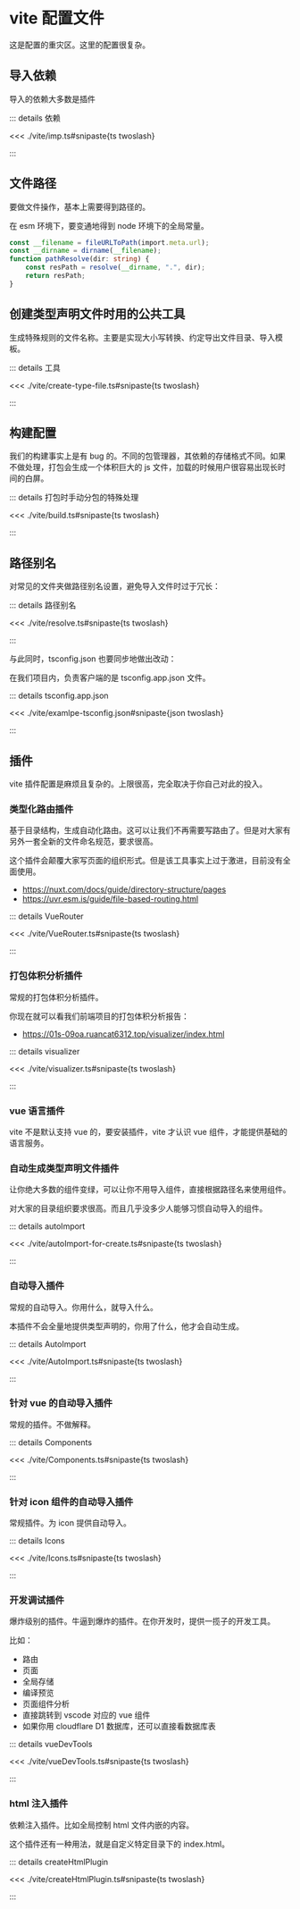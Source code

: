 # vite 配置文件

这是配置的重灾区。这里的配置很复杂。

## 导入依赖

导入的依赖大多数是插件

::: details 依赖

<<< ./vite/imp.ts#snipaste{ts twoslash}

:::

## 文件路径

要做文件操作，基本上需要得到路径的。

在 esm 环境下，要变通地得到 node 环境下的全局常量。

```ts
const __filename = fileURLToPath(import.meta.url);
const __dirname = dirname(__filename);
function pathResolve(dir: string) {
	const resPath = resolve(__dirname, ".", dir);
	return resPath;
}
```

## 创建类型声明文件时用的公共工具

生成特殊规则的文件名称。主要是实现大小写转换、约定导出文件目录、导入模板。

::: details 工具

<<< ./vite/create-type-file.ts#snipaste{ts twoslash}

:::

## 构建配置

我们的构建事实上是有 bug 的。不同的包管理器，其依赖的存储格式不同。如果不做处理，打包会生成一个体积巨大的 js 文件，加载的时候用户很容易出现长时间的白屏。

::: details 打包时手动分包的特殊处理

<<< ./vite/build.ts#snipaste{ts twoslash}

:::

## 路径别名

对常见的文件夹做路径别名设置，避免导入文件时过于冗长：

::: details 路径别名

<<< ./vite/resolve.ts#snipaste{ts twoslash}

:::

与此同时，tsconfig.json 也要同步地做出改动：

在我们项目内，负责客户端的是 tsconfig.app.json 文件。

::: details tsconfig.app.json

<<< ./vite/examlpe-tsconfig.json#snipaste{json twoslash}

:::

## 插件

vite 插件配置是麻烦且复杂的。上限很高，完全取决于你自己对此的投入。

### 类型化路由插件

基于目录结构，生成自动化路由。这可以让我们不再需要写路由了。但是对大家有另外一套全新的文件命名规范，要求很高。

这个插件会颠覆大家写页面的组织形式。但是该工具事实上过于激进，目前没有全面使用。

- https://nuxt.com/docs/guide/directory-structure/pages
- https://uvr.esm.is/guide/file-based-routing.html

::: details VueRouter

<<< ./vite/VueRouter.ts#snipaste{ts twoslash}

:::

### 打包体积分析插件

常规的打包体积分析插件。

你现在就可以看我们前端项目的打包体积分析报告：

- https://01s-09oa.ruancat6312.top/visualizer/index.html

::: details visualizer

<<< ./vite/visualizer.ts#snipaste{ts twoslash}

:::

### vue 语言插件

vite 不是默认支持 vue 的，要安装插件，vite 才认识 vue 组件，才能提供基础的语言服务。

### 自动生成类型声明文件插件

让你绝大多数的组件变绿，可以让你不用导入组件，直接根据路径名来使用组件。

对大家的目录组织要求很高。而且几乎没多少人能够习惯自动导入的组件。

::: details autoImport

<<< ./vite/autoImport-for-create.ts#snipaste{ts twoslash}

:::

### 自动导入插件

常规的自动导入。你用什么，就导入什么。

本插件不会全量地提供类型声明的，你用了什么，他才会自动生成。

::: details AutoImport

<<< ./vite/AutoImport.ts#snipaste{ts twoslash}

:::

### 针对 vue 的自动导入插件

常规的插件。不做解释。

::: details Components

<<< ./vite/Components.ts#snipaste{ts twoslash}

:::

### 针对 icon 组件的自动导入插件

常规插件。为 icon 提供自动导入。

::: details Icons

<<< ./vite/Icons.ts#snipaste{ts twoslash}

:::

### 开发调试插件

爆炸级别的插件。牛逼到爆炸的插件。在你开发时，提供一揽子的开发工具。

比如：

- 路由
- 页面
- 全局存储
- 编译预览
- 页面组件分析
- 直接跳转到 vscode 对应的 vue 组件
- 如果你用 cloudflare D1 数据库，还可以直接看数据库表

::: details vueDevTools

<<< ./vite/vueDevTools.ts#snipaste{ts twoslash}

:::

### html 注入插件

依赖注入插件。比如全局控制 html 文件内嵌的内容。

这个插件还有一种用法，就是自定义特定目录下的 index.html。

::: details createHtmlPlugin

<<< ./vite/createHtmlPlugin.ts#snipaste{ts twoslash}

:::
